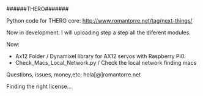 ######THERO#######

Python code for THERO core: http://www.romantorre.net/tag/next-things/

Now in development. I will uploading step a step all the diferent modules.


Now:
- Ax12 Folder / Dynamixel library for AX12 servos with Raspberry Pi0. 
- Check_Macs_Local_Network.py / Check the local network finding macs


Questions, issues, money,etc: hola[@]romantorre.net


Finding the right license...

